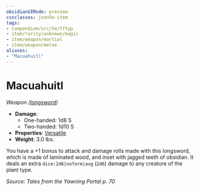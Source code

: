 ```yaml
---
obsidianUIMode: preview
cssclasses: json5e-item
tags:
- compendium/src/5e/tftyp
- item/rarity/unknown/magic
- item/weapon/martial
- item/weapon/melee
aliases: 
- "Macuahuitl"
---
```

# Macuahuitl
*Weapon ([longsword](2-Mechanics/CLI/items/longsword.md))*  

- **Damage**:
  - One-handed: 1d8 S
  - Two-handed: 1d10 S
- **Properties**: [Versatile](2-Mechanics/CLI/rules/item-properties.md#Versatile)
- **Weight**: 3.0 lbs.

You have a +1 bonus to attack and damage rolls made with this longsword, which is made of laminated wood, and inset with jagged teeth of obsidian. It deals an extra `dice:2d6|noform|avg` (`2d6`) damage to any creature of the plant type.

*Source: Tales from the Yawning Portal p. 70*